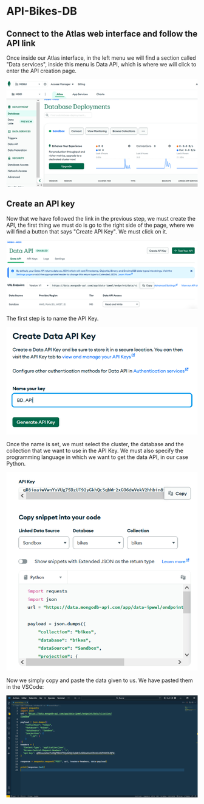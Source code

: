 # API-Bikes-DB

## Connect to the Atlas web interface and follow the API link  

Once inside our Atlas interface, in the left menu we will find a section called "Data services", inside this menu is Data API, which is where we will click to enter the API creation page.  

![Connection to the Atlas web interface](images/01AccesoConfApi.PNG)  

## Create an API key  

Now that we have followed the link in the previous step, we must create the API, the first thing we must do is go to the right side of the page, where we will find a button that says "Create API Key". We must click on it.  

![API configuration page](images/02CrearAPI.PNG)

The first step is to name the API Key.

![API configuration page](images/03NombrarAPIKey.PNG)

Once the name is set, we must select the cluster, the database and the collection that we want to use in the API Key. We must also specify the programming language in which we want to get the data API, in our case Python.

![API configuration page](images/04GenerarAPIKey.PNG)

Now we simply copy and paste the data given to us. We have pasted them in the VSCode:

![API configuration page](images/05PegarCodigoEnVSCode.PNG)

